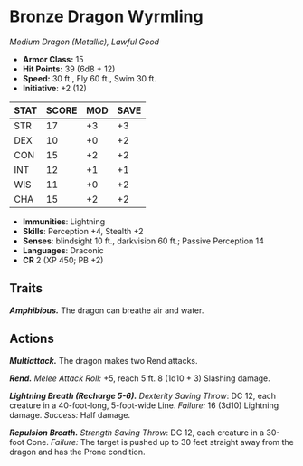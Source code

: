 # Bronze Dragon Wyrmling

*Medium Dragon (Metallic), Lawful Good*

- **Armor Class:** 15
- **Hit Points:** 39 (6d8 + 12)
- **Speed:** 30 ft., Fly 60 ft., Swim 30 ft.
- **Initiative**: +2 (12)

|STAT|SCORE|MOD|SAVE|
| --- | --- | --- | ---- |
| STR | 17 | +3 | +3 |
| DEX | 10 | +0 | +2 |
| CON | 15 | +2 | +2 |
| INT | 12 | +1 | +1 |
| WIS | 11 | +0 | +2 |
| CHA | 15 | +2 | +2 |

- **Immunities**: Lightning
- **Skills**: Perception +4, Stealth +2
- **Senses**: blindsight 10 ft., darkvision 60 ft.; Passive Perception 14
- **Languages**: Draconic
- **CR** 2 (XP 450; PB +2)

## Traits

***Amphibious.*** The dragon can breathe air and water.


## Actions

***Multiattack.*** The dragon makes two Rend attacks.

***Rend.*** *Melee Attack Roll:* +5, reach 5 ft. 8 (1d10 + 3) Slashing damage.

***Lightning Breath (Recharge 5-6).*** *Dexterity Saving Throw*: DC 12, each creature in a 40-foot-long, 5-foot-wide Line. *Failure:*  16 (3d10) Lightning damage. *Success:*  Half damage.

***Repulsion Breath.*** *Strength Saving Throw*: DC 12, each creature in a 30-foot Cone. *Failure:*  The target is pushed up to 30 feet straight away from the dragon and has the Prone condition.

